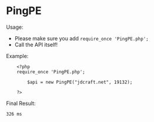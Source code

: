 # PingPE

Usage:

- Please make sure you add ```require_once 'PingPE.php';```
- Call the API itself!

Example:
```
	<?php
	require_once 'PingPE.php';

		$api = new PingPE("jdcraft.net", 19132);
		
	?>
```

Final Result:
```
326 ms
```